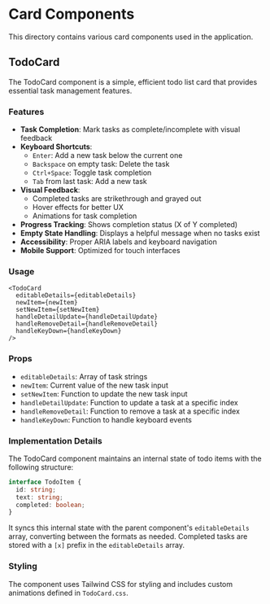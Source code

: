 # Card Components

This directory contains various card components used in the application.

## TodoCard

The TodoCard component is a simple, efficient todo list card that provides essential task management features.

### Features

- **Task Completion**: Mark tasks as complete/incomplete with visual feedback
- **Keyboard Shortcuts**:
  - `Enter`: Add a new task below the current one
  - `Backspace` on empty task: Delete the task
  - `Ctrl+Space`: Toggle task completion
  - `Tab` from last task: Add a new task
- **Visual Feedback**:
  - Completed tasks are strikethrough and grayed out
  - Hover effects for better UX
  - Animations for task completion
- **Progress Tracking**: Shows completion status (X of Y completed)
- **Empty State Handling**: Displays a helpful message when no tasks exist
- **Accessibility**: Proper ARIA labels and keyboard navigation
- **Mobile Support**: Optimized for touch interfaces

### Usage

```tsx
<TodoCard
  editableDetails={editableDetails}
  newItem={newItem}
  setNewItem={setNewItem}
  handleDetailUpdate={handleDetailUpdate}
  handleRemoveDetail={handleRemoveDetail}
  handleKeyDown={handleKeyDown}
/>
```

### Props

- `editableDetails`: Array of task strings
- `newItem`: Current value of the new task input
- `setNewItem`: Function to update the new task input
- `handleDetailUpdate`: Function to update a task at a specific index
- `handleRemoveDetail`: Function to remove a task at a specific index
- `handleKeyDown`: Function to handle keyboard events

### Implementation Details

The TodoCard component maintains an internal state of todo items with the following structure:

```ts
interface TodoItem {
  id: string;
  text: string;
  completed: boolean;
}
```

It syncs this internal state with the parent component's `editableDetails` array, converting between the formats as needed. Completed tasks are stored with a `[x]` prefix in the `editableDetails` array.

### Styling

The component uses Tailwind CSS for styling and includes custom animations defined in `TodoCard.css`.
